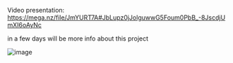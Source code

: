 Video presentation: https://mega.nz/file/JmYURT7A#JbLupz0jJolguwwG5Foum0PbB_-8JscdjUmXI6oAyNc

in a few days will be more info about this project

![image](https://github.com/xMelaa/VR-game-Master-project/assets/62288662/56048b17-b2e3-451a-a9e7-e87e62351f88)

